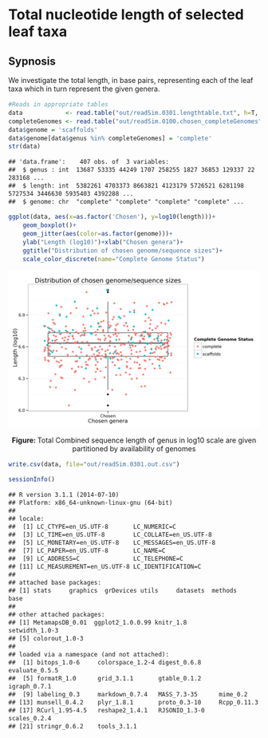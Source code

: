 


Total nucleotide length of selected leaf taxa
====

## Sypnosis

We investigate the total length, in base pairs, representing each of the leaf taxa which in turn represent the given genera.




```r
#Reads in appropriate tables
data            <- read.table("out/readSim.0301.lengthtable.txt", h=T, sep="\t")
completeGenomes <- read.table("out/readSim.0100.chosen_completeGenomes",sep="\t",h=T)$parentID
data$genome = 'scaffolds'
data$genome[data$genus %in% completeGenomes] = 'complete'
str(data)
```

```
## 'data.frame':	407 obs. of  3 variables:
##  $ genus : int  13687 53335 44249 1707 258255 1827 36853 129337 22 283168 ...
##  $ length: int  5382261 4703373 8663821 4123179 5726521 6281198 5727534 3446630 5935403 4392288 ...
##  $ genome: chr  "complete" "complete" "complete" "complete" ...
```


```r
ggplot(data, aes(x=as.factor('Chosen'), y=log10(length)))+
    geom_boxplot()+
    geom_jitter(aes(color=as.factor(genome)))+
    ylab("Length (log10)")+xlab("Chosen genera")+
    ggtitle("Distribution of chosen genome/sequence sizes")+
    scale_color_discrete(name="Complete Genome Status")
```

![plot of chunk unnamed-chunk-4](figures/readSim.0302-unnamed-chunk-4-1.png) <center><p class="caption"><b>Figure: </b>Total Combined sequence length of genus in log10 scale are given partitioned by availability of genomes</p></center>


```r
write.csv(data, file="out/readSim.0301.out.csv")
```


```r
sessionInfo()
```

```
## R version 3.1.1 (2014-07-10)
## Platform: x86_64-unknown-linux-gnu (64-bit)
## 
## locale:
##  [1] LC_CTYPE=en_US.UTF-8       LC_NUMERIC=C              
##  [3] LC_TIME=en_US.UTF-8        LC_COLLATE=en_US.UTF-8    
##  [5] LC_MONETARY=en_US.UTF-8    LC_MESSAGES=en_US.UTF-8   
##  [7] LC_PAPER=en_US.UTF-8       LC_NAME=C                 
##  [9] LC_ADDRESS=C               LC_TELEPHONE=C            
## [11] LC_MEASUREMENT=en_US.UTF-8 LC_IDENTIFICATION=C       
## 
## attached base packages:
## [1] stats     graphics  grDevices utils     datasets  methods   base     
## 
## other attached packages:
## [1] MetamapsDB_0.01  ggplot2_1.0.0.99 knitr_1.8        setwidth_1.0-3  
## [5] colorout_1.0-3  
## 
## loaded via a namespace (and not attached):
##  [1] bitops_1.0-6     colorspace_1.2-4 digest_0.6.8     evaluate_0.5.5  
##  [5] formatR_1.0      grid_3.1.1       gtable_0.1.2     igraph_0.7.1    
##  [9] labeling_0.3     markdown_0.7.4   MASS_7.3-35      mime_0.2        
## [13] munsell_0.4.2    plyr_1.8.1       proto_0.3-10     Rcpp_0.11.3     
## [17] RCurl_1.95-4.5   reshape2_1.4.1   RJSONIO_1.3-0    scales_0.2.4    
## [21] stringr_0.6.2    tools_3.1.1
```

